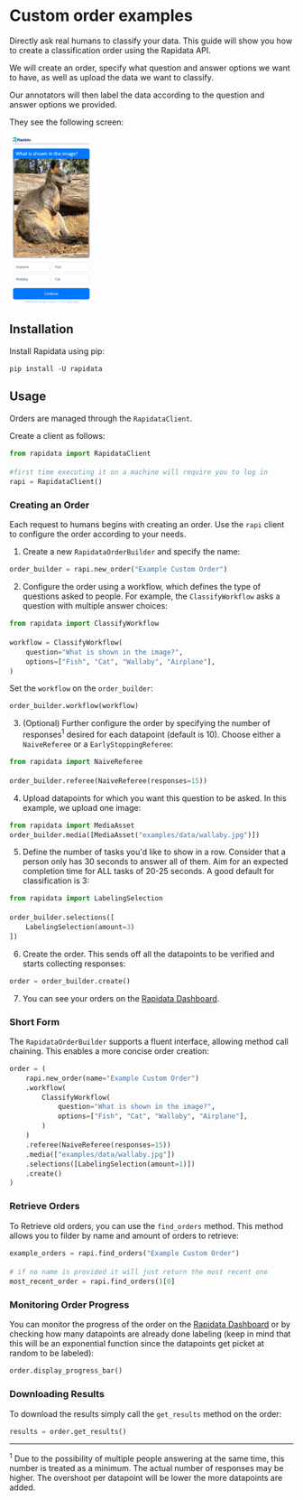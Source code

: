 # Custom order examples
Directly ask real humans to classify your data. This guide will show you how to create a classification order using the Rapidata API.

We will create an order, specify what question and answer options we want to have, as well as upload the data we want to classify.

Our annotators will then label the data according to the question and answer options we provided.

They see the following screen:

<img src="./media/order-types/classify-screen.png"  height="300" alt="Description">

## Installation

Install Rapidata using pip:

```
pip install -U rapidata
```

## Usage

Orders are managed through the `RapidataClient`.

Create a client as follows:

```py
from rapidata import RapidataClient

#first time executing it on a machine will require you to log in
rapi = RapidataClient()
```
### Creating an Order

Each request to humans begins with creating an order. Use the `rapi` client to configure the order according to your needs.

1. Create a new `RapidataOrderBuilder` and specify the name:

```py
order_builder = rapi.new_order("Example Custom Order")
```

2. Configure the order using a workflow, which defines the type of questions asked to people. For example, the `ClassifyWorkflow` asks a question with multiple answer choices:

```py
from rapidata import ClassifyWorkflow

workflow = ClassifyWorkflow(
    question="What is shown in the image?",
    options=["Fish", "Cat", "Wallaby", "Airplane"],
)
```

Set the `workflow` on the `order_builder`:

```py
order_builder.workflow(workflow)
```

3. (Optional) Further configure the order by specifying the number of responses<sup>1</sup> desired for each datapoint (default is 10). Choose either a `NaiveReferee` or a `EarlyStoppingReferee`:

```py
from rapidata import NaiveReferee

order_builder.referee(NaiveReferee(responses=15))
```

4. Upload datapoints for which you want this question to be asked. In this example, we upload one image:

```py
from rapidata import MediaAsset
order_builder.media([MediaAsset("examples/data/wallaby.jpg")])
```

5. Define the number of tasks you'd like to show in a row. Consider that a person only has 30 seconds to answer all of them. Aim for an expected completion time for ALL tasks of 20-25 seconds. A good default for classification is 3:

```py
from rapidata import LabelingSelection

order_builder.selections([
    LabelingSelection(amount=3)
])
```

6. Create the order. This sends off all the datapoints to be verified and starts collecting responses:

```py
order = order_builder.create()
```

7. You can see your orders on the [Rapidata Dashboard](https://app.rapidata.ai/dashboard/orders).

### Short Form

The `RapidataOrderBuilder` supports a fluent interface, allowing method call chaining. This enables a more concise order creation:

```py
order = (
    rapi.new_order(name="Example Custom Order")
    .workflow(
        ClassifyWorkflow(
            question="What is shown in the image?",
            options=["Fish", "Cat", "Wallaby", "Airplane"],
        )
    )
    .referee(NaiveReferee(responses=15))
    .media(["examples/data/wallaby.jpg"])
    .selections([LabelingSelection(amount=1)])
    .create()
)
```

### Retrieve Orders

To Retrieve old orders, you can use the `find_orders` method. This method allows you to filder by name and amount of orders to retrieve:

```py
example_orders = rapi.find_orders("Example Custom Order")

# if no name is provided it will just return the most recent one
most_recent_order = rapi.find_orders()[0]
```

### Monitoring Order Progress

You can monitor the progress of the order on the [Rapidata Dashboard](https://app.rapidata.ai/dashboard/orders) or by checking how many datapoints are already done labeling (keep in mind that this will be an exponential function since the datapoints get picket at random to be labeled):

```py
order.display_progress_bar()
```

### Downloading Results

To download the results simply call the `get_results` method on the order:

```py
results = order.get_results()
```
---

<sup>1</sup> Due to the possibility of multiple people answering at the same time, this number is treated as a minimum. The actual number of responses may be higher. The overshoot per datapoint will be lower the more datapoints are added.
